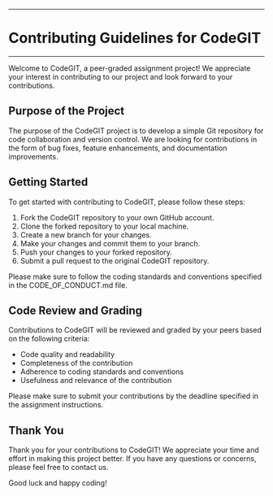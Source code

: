 ------
# Contributing Guidelines for CodeGIT
------

Welcome to CodeGIT, a peer-graded assignment project! We appreciate your interest in contributing to our project and look forward to your contributions.

## Purpose of the Project

The purpose of the CodeGIT project is to develop a simple Git repository for code collaboration and version control. We are looking for contributions in the form of bug fixes, feature enhancements, and documentation improvements.

## Getting Started

To get started with contributing to CodeGIT, please follow these steps:

1. Fork the CodeGIT repository to your own GitHub account.
2. Clone the forked repository to your local machine.
3. Create a new branch for your changes.
4. Make your changes and commit them to your branch.
5. Push your changes to your forked repository.
6. Submit a pull request to the original CodeGIT repository.

Please make sure to follow the coding standards and conventions specified in the CODE_OF_CONDUCT.md file.

## Code Review and Grading

Contributions to CodeGIT will be reviewed and graded by your peers based on the following criteria:

- Code quality and readability
- Completeness of the contribution
- Adherence to coding standards and conventions
- Usefulness and relevance of the contribution

Please make sure to submit your contributions by the deadline specified in the assignment instructions.

## Thank You

Thank you for your contributions to CodeGIT! We appreciate your time and effort in making this project better. If you have any questions or concerns, please feel free to contact us.

Good luck and happy coding!
